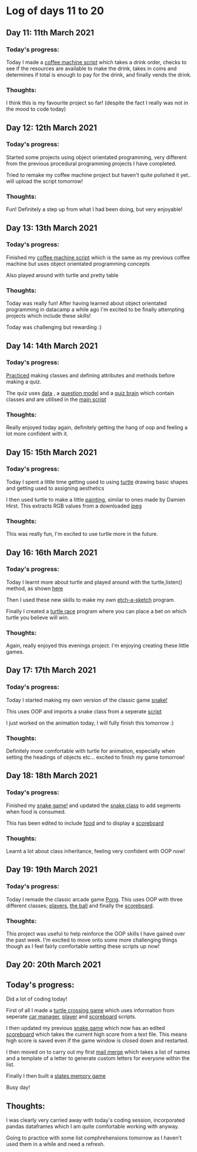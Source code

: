 # Log of days 11 to 20

## Day 11: 11th March 2021

### Today's progress:

Today I made a [coffee machine script](https://github.com/blain1995/100DaysOfCode/blob/main/scripts/days11to20/day11/day11_coffee.py) which takes a drink order, checks to see if the resources are available to make the drink, takes in coins and determines if total is enough to pay for the drink, and finally vends the drink.

### Thoughts:

I think this is my favourite project so far!
(despite the fact I really was not in the mood to code today)

## Day 12: 12th March 2021

### Today's progress:

Started some projects using object orientated programming, very different from the previous procedural programming projects I have completed.

Tried to remake my coffee machine project but haven't quite polished it yet.. will upload the script tomorrow!

### Thoughts:

Fun! Definitely a step up from what I had been doing, but very enjoyable!

## Day 13: 13th March 2021

### Today's progress:

Finished my [coffee machine script](https://github.com/blain1995/100DaysOfCode/blob/main/scripts/days11to20/day12/day12_OOPcoffee.py) which is the same as my previous coffee machine but uses object orientated programming concepts

Also played around with turtle and pretty table

### Thoughts:

Today was really fun! After having learned about object orientated programming in datacamp a while ago I'm excited to be finally attempting projects which include these skills!

Today was challenging but rewarding :)

## Day 14: 14th March 2021

### Today's progress:

[Practiced](https://github.com/blain1995/100DaysOfCode/blob/main/scripts/days11to20/day14/day14_oop_test.py) making classes and defining attributes and methods before making a quiz.

The quiz uses [data](https://github.com/blain1995/100DaysOfCode/blob/main/scripts/days11to20/day14/data.py) , a [question model](https://github.com/blain1995/100DaysOfCode/blob/main/scripts/days11to20/day14/question_model.py) and a [quiz brain](https://github.com/blain1995/100DaysOfCode/blob/main/scripts/days11to20/day14/quiz_brain.py) which contain classes and are utilised in the [main script](https://github.com/blain1995/100DaysOfCode/blob/main/scripts/days11to20/day14/main.py)

### Thoughts:

Really enjoyed today again, definitely getting the hang of oop and feeling a lot more confident with it. 

## Day 15: 15th March 2021

### Today's progress:

Today I spent a little time getting used to using [turtle](https://github.com/blain1995/100DaysOfCode/blob/main/scripts/days11to20/day15/day15_turtle.py) drawing basic shapes and getting used to assigning aesthetics

I then used turtle to make a little [painting](https://github.com/blain1995/100DaysOfCode/blob/main/scripts/days11to20/day15/day15_painting.py), similar to ones made by Damien Hirst. This extracts RGB values from a downloaded [jpeg](https://github.com/blain1995/100DaysOfCode/blob/main/scripts/days11to20/day15/hirst.jpg)

### Thoughts:

This was really fun, I'm excited to use turtle more in the future.

## Day 16: 16th March 2021

### Today's progress:

Today I learnt more about turtle and played around with the turtle,listen() method, as shown [here](https://github.com/blain1995/100DaysOfCode/blob/main/scripts/days11to20/day16/day16_turtle.py)

Then I used these new skills to make my own [etch-a-sketch](https://github.com/blain1995/100DaysOfCode/blob/main/scripts/days11to20/day16/day16_etch_a_sketch.py) program.

Finally I created a [turtle race](https://github.com/blain1995/100DaysOfCode/blob/main/scripts/days11to20/day16/day16_turtlerace.py) program where you can place a bet on which turtle you believe will win.

### Thoughts:

Again, really enjoyed this evenings project. I'm enjoying creating these little games.

## Day 17: 17th March 2021

### Today's progress:

Today I started making my own version of the classic game [snake!](https://github.com/blain1995/100DaysOfCode/blob/main/scripts/days11to20/day17/day17_main.py)

This uses OOP and imports a snake class from a seperate [script](https://github.com/blain1995/100DaysOfCode/blob/main/scripts/days11to20/day17/day17_snake.py)

I just worked on the animation today, I will fully finish this tomorrow :)

### Thoughts:

Definitely more comfortable with turtle for animation, especially when setting the headings of objects etc... excited to finish my game tomorrow!

## Day 18: 18th March 2021

### Today's progress:

Finished my [snake game!](https://github.com/blain1995/100DaysOfCode/blob/main/scripts/days11to20/day18/day18_main.py) and updated the [snake class](https://github.com/blain1995/100DaysOfCode/blob/main/scripts/days11to20/day18/day18_snake.py) to add segments when food is consumed.

This has been edited to include [food](https://github.com/blain1995/100DaysOfCode/blob/main/scripts/days11to20/day18/day18_food.py) and to display a [scoreboard](https://github.com/blain1995/100DaysOfCode/blob/main/scripts/days11to20/day18/day18_scoreboard.py) 

### Thoughts:

Learnt a lot about class inheritance, feeling very confident with OOP now!

## Day 19: 19th March 2021

### Today's progress:

Today I remade the classic arcade game [Pong](https://github.com/blain1995/100DaysOfCode/blob/main/scripts/days11to20/day19/day19_pong.py). This uses OOP with three different classes; [players](https://github.com/blain1995/100DaysOfCode/blob/main/scripts/days11to20/day19/players.py), [the ball](https://github.com/blain1995/100DaysOfCode/blob/main/scripts/days11to20/day19/ball.py) and finally the [scoreboard](https://github.com/blain1995/100DaysOfCode/blob/main/scripts/days11to20/day19/scoreboard.py).

### Thoughts:

This project was useful to help reinforce the OOP skills I have gained over the past week. I'm excited to move onto some more challenging things though as I feel fairly comfortable setting these scripts up now!

## Day 20: 20th March 2021

## Today's progress:

Did a lot of coding today!

First of all I made a [turtle crossing game](https://github.com/blain1995/100DaysOfCode/blob/main/scripts/days11to20/day20/turtle_crossing/main.py) which uses information from seperate [car manager](https://github.com/blain1995/100DaysOfCode/blob/main/scripts/days11to20/day20/turtle_crossing/car_manager.py), [player](https://github.com/blain1995/100DaysOfCode/blob/main/scripts/days11to20/day20/turtle_crossing/player.py) and [scoreboard](https://github.com/blain1995/100DaysOfCode/blob/main/scripts/days11to20/day20/turtle_crossing/scoreboard.py) scripts.

I then updated my previous [snake game](https://github.com/blain1995/100DaysOfCode/blob/main/scripts/days11to20/day20/snake_updated/main.py) which now has an edited [scoreboard](https://github.com/blain1995/100DaysOfCode/blob/main/scripts/days11to20/day20/snake_updated/day20_scoreboard.py) which takes the current high score from a text file. This means high score is saved even if the game window is closed down and restarted.

I then moved on to carry out my first [mail merge](https://github.com/blain1995/100DaysOfCode/blob/main/scripts/days11to20/day19/day20/mail_merge/main.py) which takes a list of names and a template of a letter to generate custom letters for everyone within the list.

Finally I then built a [states memory game](https://github.com/blain1995/100DaysOfCode/blob/main/scripts/days11to20/day20/states_game/main.py)

Busy day!

## Thoughts:

I was clearly very carried away with today's coding session, incorporated pandas dataframes which I am quite comfortable working with anyway.

Going to practice with some list comphrehensions tomorrow as I haven't used them in a while and need a refresh.
